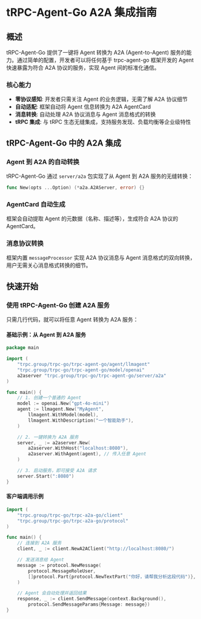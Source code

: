 # tRPC-Agent-Go A2A 集成指南

## 概述

tRPC-Agent-Go 提供了一键将 Agent 转换为 A2A (Agent-to-Agent) 服务的能力。通过简单的配置，开发者可以将任何基于 trpc-agent-go 框架开发的 Agent 快速暴露为符合 A2A 协议的服务，实现 Agent 间的标准化通信。

### 核心能力

- **零协议感知**: 开发者只需关注 Agent 的业务逻辑，无需了解 A2A 协议细节
- **自动适配**: 框架自动将 Agent 信息转换为 A2A AgentCard
- **消息转换**: 自动处理 A2A 协议消息与 Agent 消息格式的转换
- **tRPC 集成**: 与 tRPC 生态无缝集成，支持服务发现、负载均衡等企业级特性

## tRPC-Agent-Go 中的 A2A 集成

### Agent 到 A2A 的自动转换

tRPC-Agent-Go 通过 `server/a2a` 包实现了从 Agent 到 A2A 服务的无缝转换：

```go
func New(opts ...Option) (*a2a.A2AServer, error) {}
```

### AgentCard 自动生成

框架会自动提取 Agent 的元数据（名称、描述等），生成符合 A2A 协议的 AgentCard。

### 消息协议转换

框架内置 `messageProcessor` 实现 A2A 协议消息与 Agent 消息格式的双向转换，用户无需关心消息格式转换的细节。

## 快速开始

### 使用 tRPC-Agent-Go 创建 A2A 服务

只需几行代码，就可以将任意 Agent 转换为 A2A 服务：

#### 基础示例：从 Agent 到 A2A 服务

```go
package main

import (
	"trpc.group/trpc-go/trpc-agent-go/agent/llmagent"
	"trpc.group/trpc-go/trpc-agent-go/model/openai"
	a2aserver "trpc.group/trpc-go/trpc-agent-go/server/a2a"
)

func main() {
	// 1. 创建一个普通的 Agent
	model := openai.New("gpt-4o-mini")
	agent := llmagent.New("MyAgent",
		llmagent.WithModel(model),
		llmagent.WithDescription("一个智能助手"),
	)

	// 2. 一键转换为 A2A 服务
	server, _ := a2aserver.New(
		a2aserver.WithHost("localhost:8080"),
		a2aserver.WithAgent(agent), // 传入任意 Agent
	)

	// 3. 启动服务，即可接受 A2A 请求
	server.Start(":8080")
}
```

#### 客户端调用示例

```go
import (
	"trpc.group/trpc-go/trpc-a2a-go/client"
	"trpc.group/trpc-go/trpc-a2a-go/protocol"
)

func main() {
	// 连接到 A2A 服务
	client, _ := client.NewA2AClient("http://localhost:8080/")

	// 发送消息给 Agent
	message := protocol.NewMessage(
		protocol.MessageRoleUser,
		[]protocol.Part{protocol.NewTextPart("你好，请帮我分析这段代码")},
	)

	// Agent 会自动处理并返回结果
	response, _ := client.SendMessage(context.Background(),
		protocol.SendMessageParams{Message: message})
}
```
